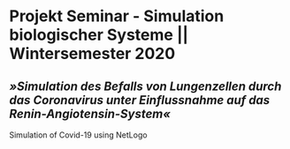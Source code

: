 # Projekt Seminar - Simulation biologischer Systeme || Wintersemester 2020
## _»Simulation des Befalls von Lungenzellen durch das Coronavirus unter Einflussnahme auf das Renin-Angiotensin-System«_

Simulation of Covid-19 using NetLogo
